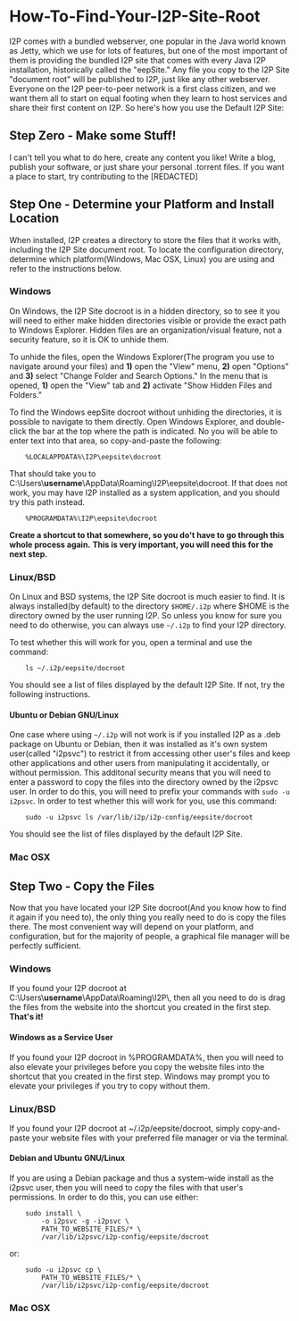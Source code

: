 How-To-Find-Your-I2P-Site-Root
==============================

I2P comes with a bundled webserver, one popular in the Java world known as
Jetty, which we use for lots of features, but one of the most important of them
is providing the bundled I2P site that comes with every Java I2P installation,
historically called the "eepSite." Any file you copy to the I2P Site "document
root" will be published to I2P, just like any other webserver. Everyone on the
I2P peer-to-peer network is a first class citizen, and we want them all to start
on equal footing when they learn to host services and share their first content
on I2P. So here's how you use the Default I2P Site:

Step Zero - Make some Stuff!
----------------------------

I can't tell you what to do here, create any content you like! Write a blog,
publish your software, or just share your personal .torrent files. If you want
a place to start, try contributing to the [REDACTED]

Step One - Determine your Platform and Install Location
-------------------------------------------------------

When installed, I2P creates a directory to store the files that it works with,
including the I2P Site document root. To locate the configuration directory,
determine which platform(Windows, Mac OSX, Linux) you are using and refer to the
instructions below.

### Windows

On Windows, the I2P Site docroot is in a hidden directory, so to see it you will
need to either make hidden directories visible or provide the exact path to
Windows Explorer. Hidden files are an organization/visual feature, not a
security feature, so it is OK to unhide them.

To unhide the files, open the Windows Explorer(The program you use to navigate
around your files) and **1)** open the "View" menu, **2)** open "Options" and
**3)** select "Change Folder and Search Options." In the menu that is opened,
**1)** open the "View" tab and **2)** activate "Show Hidden Files and Folders."

To find the Windows eepSite docroot without unhiding the directories, it is
possible to navigate to them directly. Open Windows Explorer, and double-click
the bar at the top where the path is indicated. No you will be able to enter
text into that area, so copy-and-paste the following:

        %LOCALAPPDATA%\I2P\eepsite\docroot

That should take you to C:\\Users\\**username**\\AppData\\Roaming\\I2P\\eepsite\\docroot.
If that does not work, you may have I2P installed as a system application, and
you should try this path instead.

        %PROGRAMDATA%\I2P\eepsite\docroot

**Create a shortcut to that somewhere, so you do't have to go through this**
**whole process again.** **This is very important, you will need this for the**
**next step.**

### Linux/BSD

On Linux and BSD systems, the I2P Site docroot is much easier to find. It is
always installed(by default) to the directory ```$HOME/.i2p``` where $HOME
is the directory owned by the user running I2P. So unless you know for sure you
need to do otherwise, you can always use ```~/.i2p``` to find your I2P
directory.

To test whether this will work for you, open a terminal and use the command:

        ls ~/.i2p/eepsite/docroot

You should see a list of files displayed by the default I2P Site. If not, try
the following instructions.

#### Ubuntu or Debian GNU/Linux

One case where using ```~/.i2p``` will not work is if you installed I2P as a .deb
package on Ubuntu or Debian, then it was installed as it's own system
user(called "i2psvc") to restrict it from accessing other user's files and keep
other applications and other users from manipulating it accidentally, or without
permission. This additonal security means that you will need to enter a password
to copy the files into the directory owned by the i2psvc user. In order to do
this, you will need to prefix your commands with ```sudo -u i2psvc```. In order
to test whether this will work for you, use this command:

        sudo -u i2psvc ls /var/lib/i2p/i2p-config/eepsite/docroot

You should see the list of files displayed by the default I2P Site.

### Mac OSX

Step Two - Copy the Files
-------------------------

Now that you have located your I2P Site docroot(And you know how to find it
again if you need to), the only thing you really need to do is copy the files
there. The most convenient way will depend on your platform, and configuration,
but for the majority of people, a graphical file manager will be perfectly
sufficient.

### Windows

If you found your I2P docroot at C:\\Users\\**username**\\AppData\\Roaming\\I2P\\,
then all you need to do is drag the files from the website into the shortcut you
created in the first step. **That's it!**

#### Windows as a Service User

If you found your I2P docroot in %PROGRAMDATA%, then you will need to also
elevate your privileges before you copy the website files into the shortcut that
you created in the first step. Windows may prompt you to elevate your privileges
if you try to copy without them.

### Linux/BSD

If you found your I2P docroot at ~/.i2p/eepsite/docroot, simply copy-and-paste
your website files with your preferred file manager or via the terminal.

#### Debian and Ubuntu GNU/Linux

If you are using a Debian package and thus a system-wide install as the i2psvc
user, then you will need to copy the files with that user's permissions. In
order to do this, you can use either:

        sudo install \
            -o i2psvc -g -i2psvc \
            PATH_TO_WEBSITE_FILES/* \
            /var/lib/i2psvc/i2p-config/eepsite/docroot

or:

        sudo -u i2psvc cp \
            PATH_TO_WEBSITE_FILES/* \
            /var/lib/i2psvc/i2p-config/eepsite/docroot

### Mac OSX

